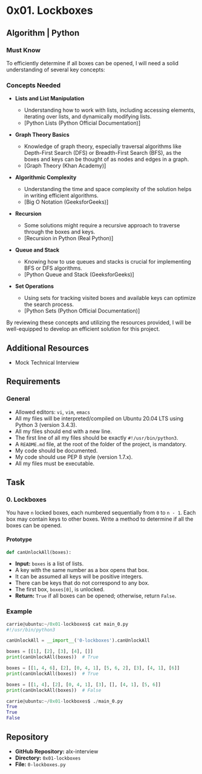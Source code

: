 # 0x01. Lockboxes

## Algorithm | Python

### Must Know

To efficiently determine if all boxes can be opened, I will need a solid understanding of several key concepts:

### Concepts Needed

- **Lists and List Manipulation**
  - Understanding how to work with lists, including accessing elements, iterating over lists, and dynamically modifying lists.
  - [Python Lists (Python Official Documentation)]

- **Graph Theory Basics**
  - Knowledge of graph theory, especially traversal algorithms like Depth-First Search (DFS) or Breadth-First Search (BFS), as the boxes and keys can be thought of as nodes and edges in a graph.
  - [Graph Theory (Khan Academy)]

- **Algorithmic Complexity**
  - Understanding the time and space complexity of the solution helps in writing efficient algorithms.
  - [Big O Notation (GeeksforGeeks)]

- **Recursion**
  - Some solutions might require a recursive approach to traverse through the boxes and keys.
  - [Recursion in Python (Real Python)]

- **Queue and Stack**
  - Knowing how to use queues and stacks is crucial for implementing BFS or DFS algorithms.
  - [Python Queue and Stack (GeeksforGeeks)]

- **Set Operations**
  - Using sets for tracking visited boxes and available keys can optimize the search process.
  - [Python Sets (Python Official Documentation)]

By reviewing these concepts and utilizing the resources provided, I will be well-equipped to develop an efficient solution for this project.

## Additional Resources

- Mock Technical Interview

## Requirements

### General

- Allowed editors: `vi`, `vim`, `emacs`
- All my files will be interpreted/compiled on Ubuntu 20.04 LTS using Python 3 (version 3.4.3).
- All my files should end with a new line.
- The first line of all my files should be exactly `#!/usr/bin/python3`.
- A `README.md` file, at the root of the folder of the project, is mandatory.
- My code should be documented.
- My code should use PEP 8 style (version 1.7.x).
- All my files must be executable.

## Task

### 0. Lockboxes


You have `n` locked boxes, each numbered sequentially from `0` to `n - 1`. Each box may contain keys to other boxes. Write a method to determine if all the boxes can be opened.

#### Prototype

```python
def canUnlockAll(boxes):
```

- **Input:** `boxes` is a list of lists.
- A key with the same number as a box opens that box.
- It can be assumed all keys will be positive integers.
- There can be keys that do not correspond to any box.
- The first box, `boxes[0]`, is unlocked.
- **Return:** `True` if all boxes can be opened; otherwise, return `False`.

### Example

```python
carrie@ubuntu:~/0x01-lockboxes$ cat main_0.py
#!/usr/bin/python3

canUnlockAll = __import__('0-lockboxes').canUnlockAll

boxes = [[1], [2], [3], [4], []]
print(canUnlockAll(boxes))  # True

boxes = [[1, 4, 6], [2], [0, 4, 1], [5, 6, 2], [3], [4, 1], [6]]
print(canUnlockAll(boxes))  # True

boxes = [[1, 4], [2], [0, 4, 1], [3], [], [4, 1], [5, 6]]
print(canUnlockAll(boxes))  # False

carrie@ubuntu:~/0x01-lockboxes$ ./main_0.py
True
True
False
```

## Repository

- **GitHub Repository:** alx-interview
- **Directory:** `0x01-lockboxes`  
- **File:** `0-lockboxes.py`
